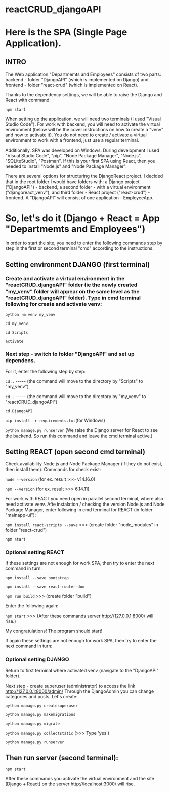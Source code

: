 # reactCRUD_djangoAPI

# Here is the SPA (Single Page Application).
## INTRO
The Web application "Departmemts and Employees" consists of two parts: 
backend - folder "DjangoAPI" (which is implemented on Django) and 
frontend - folder "react-crud" (which is implemented on React). 

Thanks to the dependency settings, we will be able to raise the Django and React with command:

`npm start`

When setting up the application, we will need two terminals (I used "Visual Studio Code"). For work with backend, you will need to activate the virtual environment (below will be the cover instructions on how to create a "venv" and how to activate it). You do not need to create / activate a virtual environment to work with a frontend, just use a regular terminal.

Additionally. SPA was developed on Windows. During development I used "Visual Studio Code", "pip", "Node Package Manager", "Node.js", "SQLiteStudio", "Postman".
If this is your first SPA using React, then you needed to install "Node.js" and "Node Package Manager".

There are several options for structuring the DjangoReact project. I decided that in the root folder I would have folders with: 
a Django project ("DjangoAPI") - backend, 
a second folder - with a virtual environment ("djangoreact_venv"), 
and third folder - React project ("react-crud") - frontend.
A "DjangoAPI" will consist of one application - EmployeeApp.

# So, let's do it (Django + React = App "Departmemts and Employees")

In order to start the site, you need to enter the following commands step by step in the first or second terminal "cmd" according to the instructions.

## Setting environment DJANGO (first terminal)

### Create and activate a virtual environment in the "reactCRUD_djangoAPI" folder (ie the newly created "my_venv" folder will appear on the same level as the "reactCRUD_djangoAPI" folder). Type in cmd terminal following for create and activate venv:

`python -m venv my_venv`

`cd my_venv`

`cd Scripts`

`activate`

### Next step - switch to folder "DjangoAPI" and set up dependens. 
For it, enter the following step by step:

`cd..` ----- (the command will move to the directory by "Scripts" to "my_venv")

`cd..` ----- (the command will move to the directory by "my_venv" to "reactCRUD_djangoAPI")

`cd DjangoAPI`

`pip install -r requirements.txt`(for Windows)

`python manage.py runserver` (We raise the Django server for React to see the backend. So run this command and leave the cmd terminal active.)

## Setting REACT (open second cmd terminal)
Check availability Node.js and Node Package Manager (if they do not exist, then install them). 
Commands for check exist:

`node --version` (for ex. result >>> v14.16.0)

`npm --version` (for ex. result >>> 6.14.11)

For work with REACT you need open in parallel second terminal, where also need activate venv.
Afte instalation / checking the version  Node.js and Node Package Manager, enter following in cmd terminal for REACT (in folder "mainapp-ui"):

`npm install react-scripts --save`  >>> (create folder "node_modules" in folder "react-crud")

`npm start`

### Optional setting REACT 
If these settings are not enough for work SPA, then try to enter the next command in turn:

`npm install --save bootstrap`

`npm install --save react-router-dom`

`npm run build` >>> (create folder "build")

Enter the following again:

`npm start` >>> (After these commands server http://127.0.0.1:8000/ will rise.)

My congratulations! The program should start!


If again these settings are not enough for work SPA, then try to enter the next command in turn:
### Optional setting DJANGO 

Return to first terminal where activated venv (navigate to the "DjangoAPI" folder). 

Next step - create superuser (administrator) to access the link http://127.0.0.1:8000/admin/
Through the DjangoAdmin you can change categories and posts. Let's create:

`python manage.py createsuperuser`

`python manage.py makemigrations`

`python manage.py migrate`

`python manage.py collectstatic` (>>> Type 'yes')

`python manage.py runserver`

## Then run server (second terminal):

`npm start`

After these commands you activate the virtual environment and the site (Django + React) on the server http://localhost:3000/ will rise.

